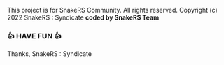 This project is for SnakeRS Community. All rights reserved. Copyright (c) 2022 SnakeRS : Syndicate
<b>coded by SnakeRS Team</b>
### 👍 HAVE FUN 👍
Thanks, SnakeRS : Syndicate


